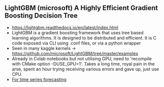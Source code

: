 ## LightGBM (microsoft) A Highly Efficient Gradient Boosting Decision Tree
* https://lightgbm.readthedocs.io/en/latest/index.html
* LightGBM is a gradient boosting framework that uses tree based learning algorithms. It is designed to be distributed and efficient. It is C code exposed via CLI using .conf files, or via a python wrapper
* Seen in many kaggle kernels -> https://github.com/microsoft/LightGBM/tree/master/examples
* Already in Colab notebooks but not utilising GPU, need to 'recompile with CMake option -DUSE_GPU=1'. Takes a long time, royal pain in the arse, spent an hour trying receiving various errors and gave up, just use CPU.
* [For time series forecasting](https://github.com/microsoft/forecasting/blob/master/examples/grocery_sales/python/00_quick_start/lightgbm_single_round.ipynb)